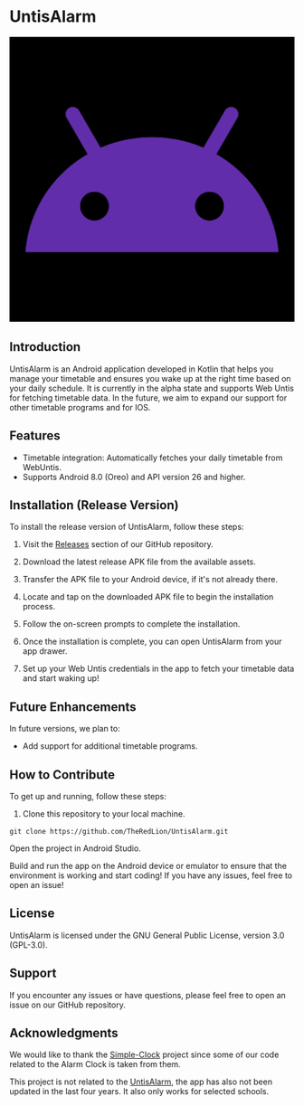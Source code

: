 # UntisAlarm

![Project Logo](app/src/main/ic_launcher-playstore.png)

## Introduction

UntisAlarm is an Android application developed in Kotlin that helps you manage your timetable and ensures you wake up at the right time based on your daily schedule. It is currently in the alpha state and supports Web Untis for fetching timetable data. In the future, we aim to expand our support for other timetable programs and for IOS.

## Features

- Timetable integration: Automatically fetches your daily timetable from WebUntis.
- Supports Android 8.0 (Oreo) and API version 26 and higher.

## Installation (Release Version)

To install the release version of UntisAlarm, follow these steps:

1. Visit the [Releases](https://github.com/TheRedLion/UntisAlarm/releases) section of our GitHub repository.

2. Download the latest release APK file from the available assets.

3. Transfer the APK file to your Android device, if it's not already there.

4. Locate and tap on the downloaded APK file to begin the installation process.

5. Follow the on-screen prompts to complete the installation.

6. Once the installation is complete, you can open UntisAlarm from your app drawer.

7. Set up your Web Untis credentials in the app to fetch your timetable data and start waking up!

## Future Enhancements
In future versions, we plan to:

- Add support for additional timetable programs.

## How to Contribute

To get up and running, follow these steps:

1. Clone this repository to your local machine.

```shell
git clone https://github.com/TheRedLion/UntisAlarm.git
```
Open the project in Android Studio.

Build and run the app on the Android device or emulator to ensure that the environment is working and start coding!
If you have any issues, feel free to open an issue!

## License
UntisAlarm is licensed under the GNU General Public License, version 3.0 (GPL-3.0).

## Support
If you encounter any issues or have questions, please feel free to open an issue on our GitHub repository.

## Acknowledgments
We would like to thank the [Simple-Clock](https://github.com/SimpleMobileTools/Simple-Clock) project since some of our code related to the Alarm Clock is taken from them.

This project is not related to the [UntisAlarm](https://www.rala.io/app/untisAlarm), the app has also not been updated in the last four years. It also only works for selected schools.